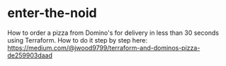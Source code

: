 # enter-the-noid

How to order a pizza from Domino's for delivery in less than 30 seconds using Terraform. 
How to do it step by step here: https://medium.com/@jwood9799/terraform-and-dominos-pizza-de259903daad
